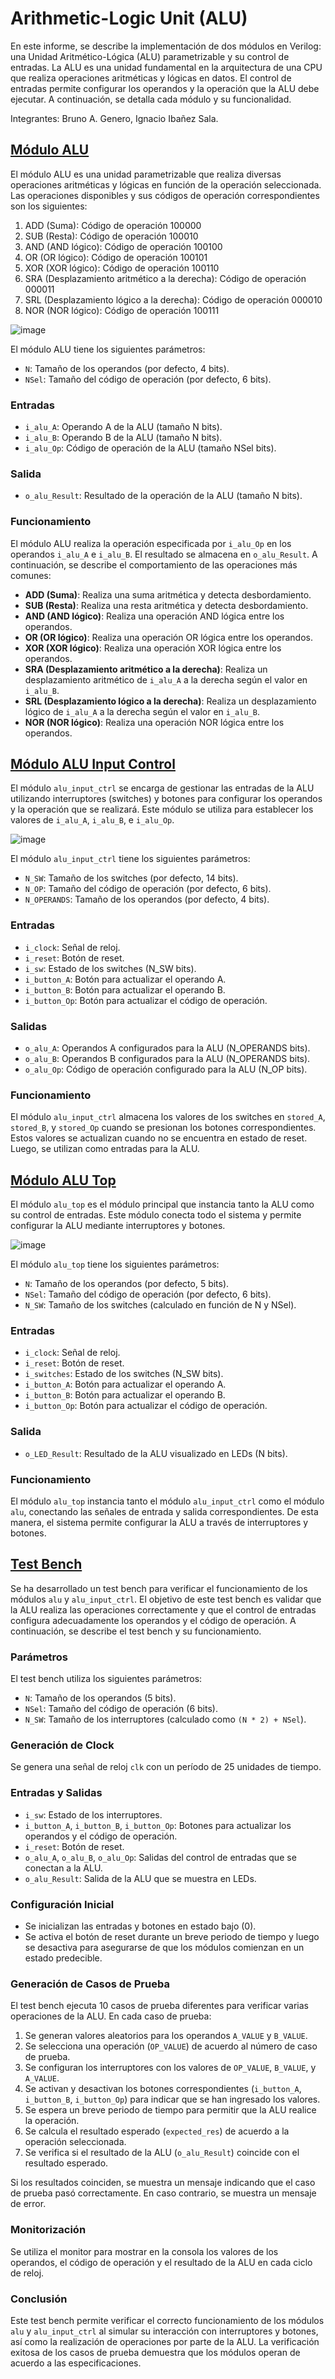 # Arithmetic-Logic Unit (ALU)

En este informe, se describe la implementación de dos módulos en Verilog: una Unidad Aritmético-Lógica (ALU) parametrizable y su control de entradas. La ALU es una unidad fundamental en la arquitectura de una CPU que realiza operaciones aritméticas y lógicas en datos. El control de entradas permite configurar los operandos y la operación que la ALU debe ejecutar. A continuación, se detalla cada módulo y su funcionalidad.

Integrantes: Bruno A. Genero, Ignacio Ibañez Sala.

## [Módulo ALU](sources/alu.v)

El módulo ALU es una unidad parametrizable que realiza diversas operaciones aritméticas y lógicas en función de la operación seleccionada. Las operaciones disponibles y sus códigos de operación correspondientes son los siguientes:

1. ADD (Suma): Código de operación 100000
2. SUB (Resta): Código de operación 100010
3. AND (AND lógico): Código de operación 100100
4. OR (OR lógico): Código de operación 100101
5. XOR (XOR lógico): Código de operación 100110
6. SRA (Desplazamiento aritmético a la derecha): Código de operación 000011
7. SRL (Desplazamiento lógico a la derecha): Código de operación 000010
8. NOR (NOR lógico): Código de operación 100111

![image](https://github.com/generobruno/Basys3_Proyects/assets/36767810/a6c9573a-4ac6-4e56-b4ee-8273a88fbaf2)

El módulo ALU tiene los siguientes parámetros:

- `N`: Tamaño de los operandos (por defecto, 4 bits).
- `NSel`: Tamaño del código de operación (por defecto, 6 bits).

### Entradas

- `i_alu_A`: Operando A de la ALU (tamaño N bits).
- `i_alu_B`: Operando B de la ALU (tamaño N bits).
- `i_alu_Op`: Código de operación de la ALU (tamaño NSel bits).

### Salida

- `o_alu_Result`: Resultado de la operación de la ALU (tamaño N bits).

### Funcionamiento

El módulo ALU realiza la operación especificada por `i_alu_Op` en los operandos `i_alu_A` e `i_alu_B`. El resultado se almacena en `o_alu_Result`. A continuación, se describe el comportamiento de las operaciones más comunes:

- **ADD (Suma)**: Realiza una suma aritmética y detecta desbordamiento.
- **SUB (Resta)**: Realiza una resta aritmética y detecta desbordamiento.
- **AND (AND lógico)**: Realiza una operación AND lógica entre los operandos.
- **OR (OR lógico)**: Realiza una operación OR lógica entre los operandos.
- **XOR (XOR lógico)**: Realiza una operación XOR lógica entre los operandos.
- **SRA (Desplazamiento aritmético a la derecha)**: Realiza un desplazamiento aritmético de `i_alu_A` a la derecha según el valor en `i_alu_B`.
- **SRL (Desplazamiento lógico a la derecha)**: Realiza un desplazamiento lógico de `i_alu_A` a la derecha según el valor en `i_alu_B`.
- **NOR (NOR lógico)**: Realiza una operación NOR lógica entre los operandos.

## [Módulo ALU Input Control](sources/alu_input_ctrl.v)

El módulo `alu_input_ctrl` se encarga de gestionar las entradas de la ALU utilizando interruptores (switches) y botones para configurar los operandos y la operación que se realizará. Este módulo se utiliza para establecer los valores de `i_alu_A`, `i_alu_B`, e `i_alu_Op`.

![image](https://github.com/generobruno/Basys3_Proyects/assets/36767810/bfce2770-0091-4e22-81fb-2e65298d3445)

El módulo `alu_input_ctrl` tiene los siguientes parámetros:

- `N_SW`: Tamaño de los switches (por defecto, 14 bits).
- `N_OP`: Tamaño del código de operación (por defecto, 6 bits).
- `N_OPERANDS`: Tamaño de los operandos (por defecto, 4 bits).

### Entradas

- `i_clock`: Señal de reloj.
- `i_reset`: Botón de reset.
- `i_sw`: Estado de los switches (N_SW bits).
- `i_button_A`: Botón para actualizar el operando A.
- `i_button_B`: Botón para actualizar el operando B.
- `i_button_Op`: Botón para actualizar el código de operación.

### Salidas

- `o_alu_A`: Operandos A configurados para la ALU (N_OPERANDS bits).
- `o_alu_B`: Operandos B configurados para la ALU (N_OPERANDS bits).
- `o_alu_Op`: Código de operación configurado para la ALU (N_OP bits).

### Funcionamiento

El módulo `alu_input_ctrl` almacena los valores de los switches en `stored_A`, `stored_B`, y `stored_Op` cuando se presionan los botones correspondientes. Estos valores se actualizan cuando no se encuentra en estado de reset. Luego, se utilizan como entradas para la ALU.

## [Módulo ALU Top](sources/alu_top.v)

El módulo `alu_top` es el módulo principal que instancia tanto la ALU como su control de entradas. Este módulo conecta todo el sistema y permite configurar la ALU mediante interruptores y botones.

![image](https://github.com/generobruno/Basys3_Proyects/assets/36767810/c122ee81-f852-4532-8d5b-983ee751fded)

El módulo `alu_top` tiene los siguientes parámetros:

- `N`: Tamaño de los operandos (por defecto, 5 bits).
- `NSel`: Tamaño del código de operación (por defecto, 6 bits).
- `N_SW`: Tamaño de los switches (calculado en función de N y NSel).

### Entradas

- `i_clock`: Señal de reloj.
- `i_reset`: Botón de reset.
- `i_switches`: Estado de los switches (N_SW bits).
- `i_button_A`: Botón para actualizar el operando A.
- `i_button_B`: Botón para actualizar el operando B.
- `i_button_Op`: Botón para actualizar el código de operación.

### Salida

- `o_LED_Result`: Resultado de la ALU visualizado en LEDs (N bits).

### Funcionamiento

El módulo `alu_top` instancia tanto el módulo `alu_input_ctrl` como el módulo `alu`, conectando las señales de entrada y salida correspondientes. De esta manera, el sistema permite configurar la ALU a través de interruptores y botones.

## [Test Bench](tests/alu_tb.v)

Se ha desarrollado un test bench para verificar el funcionamiento de los módulos `alu` y `alu_input_ctrl`. El objetivo de este test bench es validar que la ALU realiza las operaciones correctamente y que el control de entradas configura adecuadamente los operandos y el código de operación. A continuación, se describe el test bench y su funcionamiento.

### Parámetros

El test bench utiliza los siguientes parámetros:

- `N`: Tamaño de los operandos (5 bits).
- `NSel`: Tamaño del código de operación (6 bits).
- `N_SW`: Tamaño de los interruptores (calculado como `(N * 2) + NSel`).

### Generación de Clock

Se genera una señal de reloj `clk` con un período de 25 unidades de tiempo.

### Entradas y Salidas

- `i_sw`: Estado de los interruptores.
- `i_button_A`, `i_button_B`, `i_button_Op`: Botones para actualizar los operandos y el código de operación.
- `i_reset`: Botón de reset.
- `o_alu_A`, `o_alu_B`, `o_alu_Op`: Salidas del control de entradas que se conectan a la ALU.
- `o_alu_Result`: Salida de la ALU que se muestra en LEDs.

### Configuración Inicial

- Se inicializan las entradas y botones en estado bajo (0).
- Se activa el botón de reset durante un breve periodo de tiempo y luego se desactiva para asegurarse de que los módulos comienzan en un estado predecible.

### Generación de Casos de Prueba

El test bench ejecuta 10 casos de prueba diferentes para verificar varias operaciones de la ALU. En cada caso de prueba:

1. Se generan valores aleatorios para los operandos `A_VALUE` y `B_VALUE`.
2. Se selecciona una operación (`OP_VALUE`) de acuerdo al número de caso de prueba.
3. Se configuran los interruptores con los valores de `OP_VALUE`, `B_VALUE`, y `A_VALUE`.
4. Se activan y desactivan los botones correspondientes (`i_button_A`, `i_button_B`, `i_button_Op`) para indicar que se han ingresado los valores.
5. Se espera un breve periodo de tiempo para permitir que la ALU realice la operación.
6. Se calcula el resultado esperado (`expected_res`) de acuerdo a la operación seleccionada.
7. Se verifica si el resultado de la ALU (`o_alu_Result`) coincide con el resultado esperado.

Si los resultados coinciden, se muestra un mensaje indicando que el caso de prueba pasó correctamente. En caso contrario, se muestra un mensaje de error.

### Monitorización

Se utiliza el monitor para mostrar en la consola los valores de los operandos, el código de operación y el resultado de la ALU en cada ciclo de reloj.

### Conclusión

Este test bench permite verificar el correcto funcionamiento de los módulos `alu` y `alu_input_ctrl` al simular su interacción con interruptores y botones, así como la realización de operaciones por parte de la ALU. La verificación exitosa de los casos de prueba demuestra que los módulos operan de acuerdo a las especificaciones.
